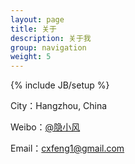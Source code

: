 ```yaml
---
layout: page
title: 关于
description: 关于我
group: navigation
weight: 5
---
```

{% include JB/setup %}

City：Hangzhou, China
 
Weibo：[@隐小风](http://weibo.com/619719222)

Email：cxfeng1@gmail.com
